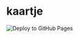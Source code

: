 # kaartje

![Deploy to GitHub Pages](https://github.com/ThomasAndrewMacLean/kaartje/workflows/Deploy%20to%20GitHub%20Pages/badge.svg)
